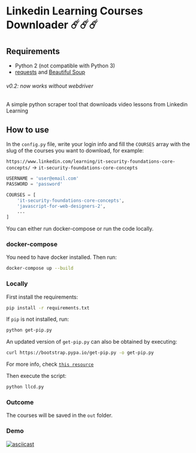 # Linkedin Learning Courses Downloader ☄️☄️☄️

## Requirements

- Python 2 (not compatible with Python 3)
- [requests](https://2.python-requests.org/en/master/) and [Beautiful Soup](https://pypi.org/project/beautifulsoup4/)

###### v0.2: now works without webdriver

A simple python scraper tool that downloads video lessons from Linkedin Learning

## How to use

In the `config.py` file, write your login info and fill the `COURSES` array with the slug of the courses you want to download, for example:

`https://www.linkedin.com/learning/it-security-foundations-core-concepts/` -> `it-security-foundations-core-concepts`

```python
USERNAME = 'user@email.com'
PASSWORD = 'password'

COURSES = [
    'it-security-foundations-core-concepts',
    'javascript-for-web-designers-2',
    ...
]
```

You can either run docker-compose or run the code locally.

### docker-compose

You need to have docker installed. Then run:

```bash
docker-compose up --build
```

### Locally

First install the requirements:

```bash
pip install -r requirements.txt
```

If `pip` is not installed, run:

```bash
python get-pip.py
```

An updated version of `get-pip.py` can also be obtained by executing:

```bash
curl https://bootstrap.pypa.io/get-pip.py -o get-pip.py
```

For more info, check [`this resource`](https://pip.pypa.io/en/stable/installing/)

Then execute the script:

```bash
python llcd.py
```

### Outcome

The courses will be saved in the `out` folder.

### Demo

[![asciicast](https://asciinema.org/a/143894.png)](https://asciinema.org/a/143894)
